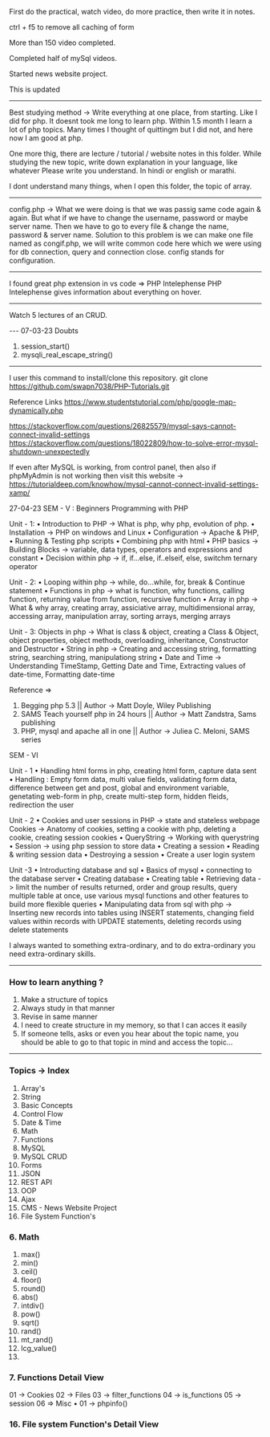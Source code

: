 First do the practical, watch video, do more practice, then write it in notes.

ctrl + f5 to remove all caching of form

More than 150 video completed.

Completed half of mySql videos.

Started news website project.

This is updated

---

Best studying method
-> Write everything at one place, from starting. Like I did for php. It doesnt took me long to learn php. Within 1.5 month I learn a lot of php topics.
Many times I thought of quittingm but I did not, and here now I am good at php.

One more thig, there are lecture / tutorial / website notes in this folder. While studying the new topic, write down explanation in your language, like whatever Please write you understand. In hindi or english or marathi.

I dont understand many things, when I open this folder, the topic of array.

---

config.php
-> What we were doing is that we was passig same code again & again. But what if we have to change the username, password or maybe server name. Then we have to go to every file & change the name, password & server name.
Solution to this problem is we can make one file named as congif.php, we will write common code here which we were using for db connection, query and connection close.
config stands for configuration.

---

I found great php extension in vs code => PHP Intelephense
PHP Intelephense gives information about everything on hover.

---

Watch 5 lectures of an CRUD.

--- 07-03-23
Doubts

1. session_start()
2. mysqli_real_escape_string()

---

I user this command to install/clone this repository.
git clone https://github.com/swapn7038/PHP-Tutorials.git

Reference Links
https://www.studentstutorial.com/php/google-map-dynamically.php

https://stackoverflow.com/questions/26825579/mysql-says-cannot-connect-invalid-settings
https://stackoverflow.com/questions/18022809/how-to-solve-error-mysql-shutdown-unexpectedly

If even after MySQL is working, from control panel, then also if phpMyAdmin is not working then visit this website ->
https://tutorialdeep.com/knowhow/mysql-cannot-connect-invalid-settings-xamp/

27-04-23
SEM - V : Beginners Programming with PHP

Unit - 1:
• Introduction to PHP -> What is php, why php, evolution of php.
• Installation -> PHP on windows and Linux
• Configuration -> Apache & PHP,
• Running & Testing php scripts
• Combining php with html
• PHP basics -> Building Blocks -> variable, data types, operators and expressions and constant
• Decision within php -> if, if...else, if..elseif, else, switchm ternary operator

Unit - 2:
• Looping within php -> while, do...while, for, break & Continue statement
• Functions in php -> what is function, why functions, calling function, returning value from function, recursive function
• Array in php -> What & why array, creating array, assiciative array, multidimensional array, accessing array, manipulation array, sorting arrays, merging arrays

Unit - 3:
Objects in php -> What is class & object, creating a Class & Object, object properties, object methods, overloading, inheritance, Constructor and Destructor
• String in php -> Creating and accessing string, formatting string, searching string, manipulationg string
• Date and Time -> Understanding TimeStamp, Getting Date and Time, Extracting values of date-time, Formatting date-time

Reference =>

1. Begging php 5.3 || Author -> Matt Doyle, Wiley Publishing
2. SAMS Teach yourself php in 24 hours || Author -> Matt Zandstra, Sams publishing
3. PHP, mysql and apache all in one || Author -> Juliea C. Meloni, SAMS series

SEM - VI

Unit - 1
• Handling html forms in php, creating html form, capture data sent
• Handling : Empty form data, multi value fields, validating form data, difference between get and post, global and environment variable, genetating web-form in php, create multi-step form, hidden fleids, redirection the user

Unit - 2
• Cookies and user sessions in PHP -> state and stateless webpage
Cookies -> Anatomy of cookies, setting a cookie with php, deleting a cookie, creating session cookies
• QueryString -> Working with querystring
• Session -> using php session to store data
• Creating a session
• Reading & writing session data
• Destroying a session
• Create a user login system

Unit -3
• Introducting database and sql
• Basics of mysql
• connecting to the database server
• Creating database
• Creating table
• Retrieving data -> limit the number of results returned, order and group results, query multiple table at once, use various mysql functions and other features to build more flexible queries
• Manipulating data from sql with php -> Inserting new records into tables using INSERT statements, changing field values within records with UPDATE statements, deleting records using delete statements

I always wanted to something extra-ordinary, and to do extra-ordinary you need extra-ordinary skills.

---

### How to learn anything ?

1. Make a structure of topics
2. Always study in that manner
3. Revise in same manner
4. I need to create structure in my memory, so that I can acces it easily
5. If someone tells, asks or even you hear about the topic name, you should be able to go to that topic in mind and access the topic...

---

### Topics -> Index

1. Array's
2. String
3. Basic Concepts
4. Control Flow
5. Date & Time
6. Math
7. Functions
8. MySQL
9. MySQL CRUD
10. Forms
11. JSON
12. REST API
13. OOP
14. Ajax
15. CMS - News Website Project
16. File System Function's

### 6. Math

1. max()
2. min()
3. ceil()
4. floor()
5. round()
6. abs()
7. intdiv()
8. pow()
9. sqrt()
10. rand()
11. mt_rand()
12. lcg_value()
13.

### 7. Functions Detail View

01 -> Cookies
02 -> Files
03 -> filter_functions
04 -> is_functions
05 -> session
06 => Misc
• 01 -> phpinfo()

### 16. File system Function's Detail View
